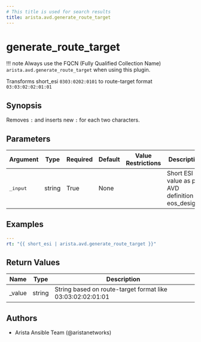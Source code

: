 ```yaml
---
# This title is used for search results
title: arista.avd.generate_route_target
---
```

<!--
  ~ Copyright (c) 2023-2024 Arista Networks, Inc.
  ~ Use of this source code is governed by the Apache License 2.0
  ~ that can be found in the LICENSE file.
  -->

# generate_route_target

!!! note
    Always use the FQCN (Fully Qualified Collection Name) `arista.avd.generate_route_target` when using this plugin.

Transforms short\_esi <code>0303\:0202\:0101</code> to route\-target format <code>03\:03\:02\:02\:01\:01</code>

## Synopsis

Removes <code>\:</code> and inserts new <code>\:</code> for each two characters.

## Parameters

| Argument | Type | Required | Default | Value Restrictions | Description |
| -------- | ---- | -------- | ------- | ------------------ | ----------- |
| <samp>_input</samp> | string | True | None |  | Short ESI value as per AVD definition in eos\_designs. |

## Examples

```yaml
---
rt: "{{ short_esi | arista.avd.generate_route_target }}"
```

## Return Values

| Name | Type | Description |
| ---- | ---- | ----------- |
| _value | string | String based on route\-target format like 03\:03\:02\:02\:01\:01 |

## Authors

- Arista Ansible Team (@aristanetworks)

